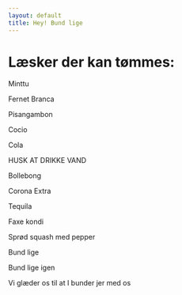 ```yaml
---
layout: default
title: Hey! Bund lige
---
```

<h1>Læsker der kan tømmes:</h1>
<p>Minttu </p>
<p>Fernet Branca </p>
<p>Pisangambon </p>
<p>Cocio </p>
<p>Cola </p>
<p>HUSK AT DRIKKE VAND </p>
<p>Bollebong </p>
<p>Corona Extra </p>
<p>Tequila </p>
<p>Faxe kondi</p>
<p>Sprød squash med pepper </p>
<p>Bund lige </p>
<p>Bund lige igen </p>

<p>Vi glæder os til at I bunder jer med os  </p>


